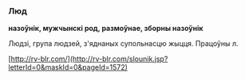 ### Люд
**назоўнік, мужчынскі род, размоўнае, зборны назоўнік**

Людзі, група людзей, з'яднаных супольнасцю жыцця. Працоўны л.

<a rel="author">[http://rv-blr.com/](http://rv-blr.com/slounik.jsp?letterId=0&maskId=0&pageId=1572)</a>
